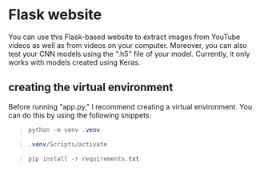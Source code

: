 # **Flask website**

You can use this Flask-based website to extract images from YouTube videos as well as from videos on your computer. Moreover, you can also test your CNN models using the ".h5" file of your model. Currently, it only works with models created using Keras.



## creating the virtual environment

Before running "app.py," I recommend creating a virtual environment. You can do this by using the following snippets:


> ```powershell
> python -m venv .venv
> ```

> ```powershell
> .venv/Scripts/activate
> ```

> ```powershell
> pip install -r requirements.txt
> ```

